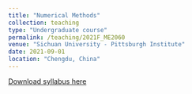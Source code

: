 ```yaml
---
title: "Numerical Methods"
collection: teaching
type: "Undergraduate course"
permalink: /teaching/2021F_ME2060
venue: "Sichuan University - Pittsburgh Institute"
date: 2021-09-01
location: "Chengdu, China"
---
```

[Download syllabus here](http://Liuchao-JIN.github.io/files/teaching/2021F_ME2060.pdf)

